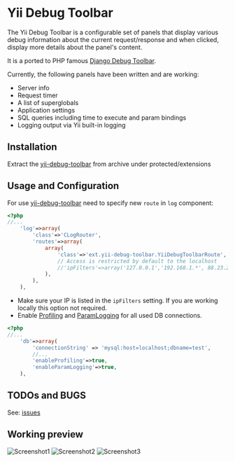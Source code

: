 Yii Debug Toolbar
=================

The Yii Debug Toolbar is a configurable set of panels that display various
debug information about the current request/response and when clicked, display
more details about the panel's content.

It is a ported to PHP famous [Django Debug Toolbar](/django-debug-toolbar/django-debug-toolbar/).

Currently, the following panels have been written and are working:

* Server info
* Request timer
* A list of superglobals
* Application settings
* SQL queries including time to execute and param bindings
* Logging output via Yii built-in logging


## Installation

Extract the [yii-debug-toolbar](/malyshev/yii-debug-toolbar/) from archive under protected/extensions

## Usage and Configuration

For use [yii-debug-toolbar](/malyshev/yii-debug-toolbar/) need to specify new `route` in `log` component:

```php
<?php
//...
    'log'=>array(
        'class'=>'CLogRouter',
        'routes'=>array(
            array(
                'class'=>'ext.yii-debug-toolbar.YiiDebugToolbarRoute',
                // Access is restricted by default to the localhost
                //'ipFilters'=>array('127.0.0.1','192.168.1.*', 88.23.23.0/24),
            ),
        ),
    ),
```

* Make sure your IP is listed in the `ipFilters` setting. If you are working locally this option not required.
* Enable [Profiling](http://www.yiiframework.com/doc/api/1.1/CDbConnection#enableProfiling-detail "") and [ParamLogging](http://www.yiiframework.com/doc/api/1.1/CDbConnection#enableParamLogging-detail "") for all used DB connections.

```php
<?php
//...
	'db'=>array(
	    'connectionString' => 'mysql:host=localhost;dbname=test',
	    //...
	    'enableProfiling'=>true,
	    'enableParamLogging'=>true,
	),
```

## TODOs and BUGS

See: [issues](https://github.com/malyshev/yii-debug-toolbar/issues)

## Working preview
<img src="https://dl.dropboxusercontent.com/u/6067542/yii-debug-toolbar/screenshot_1.png" alt="Screenshot1" />
<img src="https://dl.dropboxusercontent.com/u/6067542/yii-debug-toolbar/screenshot_2.png" alt="Screenshot2" />
<img src="https://dl.dropboxusercontent.com/u/6067542/yii-debug-toolbar/screenshot_3.png" alt="Screenshot3" />


